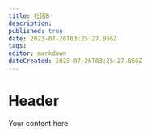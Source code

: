 ```yaml
---
title: 社团B
description: 
published: true
date: 2023-07-26T03:25:27.866Z
tags: 
editor: markdown
dateCreated: 2023-07-26T03:25:27.866Z
---
```


# Header
Your content here